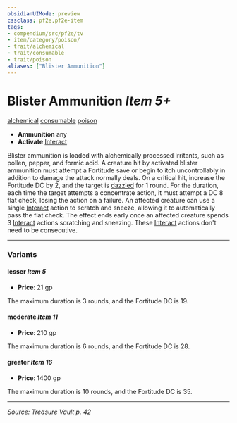 ```yaml
---
obsidianUIMode: preview
cssclass: pf2e,pf2e-item
tags:
- compendium/src/pf2e/tv
- item/category/poison/
- trait/alchemical
- trait/consumable
- trait/poison
aliases: ["Blister Ammunition"]
---
```

# Blister Ammunition *Item 5+*  
[alchemical](rules/traits/alchemical.md "Alchemical Item Trait")  [consumable](rules/traits/consumable.md "Consumable Item Trait")  [poison](rules/traits/poison.md "Poison Effect Trait")  

- **Ammunition** any
- **Activate** [Interact](rules/actions/interact.md)

Blister ammunition is loaded with alchemically processed irritants, such as pollen, pepper, and formic acid. A creature hit by activated blister ammunition must attempt a Fortitude save or begin to itch uncontrollably in addition to damage the attack normally deals. On a critical hit, increase the Fortitude DC by 2, and the target is [dazzled](rules/conditions.md#Dazzled) for 1 round. For the duration, each time the target attempts a concentrate action, it must attempt a DC 8 flat check, losing the action on a failure. An affected creature can use a single [Interact](rules/actions/interact.md) action to scratch and sneeze, allowing it to automatically pass the flat check. The effect ends early once an affected creature spends 3 [Interact](rules/actions/interact.md) actions scratching and sneezing. These [Interact](rules/actions/interact.md) actions don't need to be consecutive.

---

### Variants

#### lesser *Item 5*

- **Price**: 21 gp

The maximum duration is 3 rounds, and the Fortitude DC is 19.

#### moderate *Item 11*

- **Price**: 210 gp

The maximum duration is 6 rounds, and the Fortitude DC is 28.

#### greater *Item 16*

- **Price**: 1400 gp

The maximum duration is 10 rounds, and the Fortitude DC is 35.

---
*Source: Treasure Vault p. 42*
